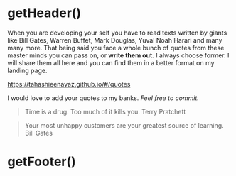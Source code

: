 # getHeader()
When you are developing your self you have to read texts written by giants like Bill Gates, Warren Buffet, Mark Douglas, Yuval Noah Harari and many many more.
That being said you face a whole bunch of quotes from these master minds you can pass on, or **write them out**.
I always choose former.
I will share them all here and you can find them in a better format on my landing page.

https://tahashieenavaz.github.io/#/quotes

I would love to add your quotes to my banks. 
*Feel free to commit.*

> Time is a drug. Too much of it kills you.
> Terry Pratchett

> Your most unhappy customers are your greatest source of learning.
> Bill Gates

# getFooter()
